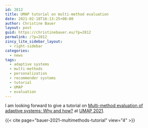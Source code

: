 ```yaml
---
id: 2812
title: UMAP tutorial on multi-method evaluation
date: 2021-02-18T16:13:25+00:00
author: Christine Bauer
layout: post
guid: https://christinebauer.eu/?p=2812
permalink: /?p=2812
zincy_lite_sidebar_layout:
  - right-sidebar
categories:
  - news
tags:
  - adaptive systems
  - multi-methods
  - personalization
  - recommender systems
  - tutorial
  - UMAP
  - evaluation
---
```

I am looking forward to give a tutorial on [Multi-method evaluation of adaptive systems: Why and how?](https://www.um.org/umap2021/program/tutorials.html#T02) at [UMAP 2021](https://www.um.org/umap2021/).

{{< cite page="bauer-2021-multimethods-tutorial" view="4" >}}
